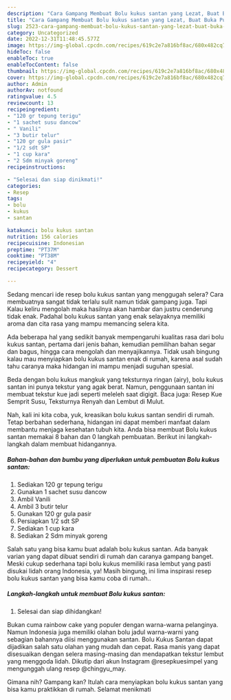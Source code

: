 ```yaml
---
description: "Cara Gampang Membuat Bolu kukus santan yang Lezat, Buat Buka Puasa Enak"
title: "Cara Gampang Membuat Bolu kukus santan yang Lezat, Buat Buka Puasa Enak"
slug: 2523-cara-gampang-membuat-bolu-kukus-santan-yang-lezat-buat-buka-puasa-enak
category: Uncategorized
date: 2022-12-31T11:48:45.577Z
image: https://img-global.cpcdn.com/recipes/619c2e7a816bf8ac/680x482cq70/bolu-kukus-santan-foto-resep-utama.jpg
hideToc: false
enableToc: true
enableTocContent: false
thumbnail: https://img-global.cpcdn.com/recipes/619c2e7a816bf8ac/680x482cq70/bolu-kukus-santan-foto-resep-utama.jpg
cover: https://img-global.cpcdn.com/recipes/619c2e7a816bf8ac/680x482cq70/bolu-kukus-santan-foto-resep-utama.jpg
author: Admin
authorAv: notfound
ratingvalue: 4.5
reviewcount: 13
recipeingredient:
- "120 gr tepung terigu"
- "1 sachet susu dancow"
- " Vanili"
- "3 butir telur"
- "120 gr gula pasir"
- "1/2 sdt SP"
- "1 cup kara"
- "2 Sdm minyak goreng"
recipeinstructions:

- "Selesai dan siap dinikmati!"
categories:
- Resep
tags:
- bolu
- kukus
- santan

katakunci: bolu kukus santan 
nutrition: 156 calories
recipecuisine: Indonesian
preptime: "PT37M"
cooktime: "PT38M"
recipeyield: "4"
recipecategory: Dessert

---
```



Sedang mencari ide resep bolu kukus santan yang menggugah selera? Cara membuatnya sangat tidak terlalu sulit namun tidak gampang juga. Tapi Kalau keliru mengolah maka hasilnya akan hambar dan justru cenderung tidak enak. Padahal bolu kukus santan yang enak selayaknya memiliki aroma dan cita rasa yang mampu memancing selera kita.


Ada beberapa hal yang sedikit banyak mempengaruhi kualitas rasa dari bolu kukus santan, pertama dari jenis bahan, kemudian pemilihan bahan segar dan bagus, hingga cara mengolah dan menyajikannya. Tidak usah bingung kalau mau menyiapkan bolu kukus santan enak di rumah, karena asal sudah tahu caranya maka hidangan ini mampu menjadi suguhan spesial.

Beda dengan bolu kukus mangkuk yang teksturnya ringan (airy), bolu kukus santan ini punya tekstur yang agak berat. Namun, penggunaan santan ini membuat tekstur kue jadi seperti meleleh saat digigit. Baca juga: Resep Kue Semprit Susu, Teksturnya Renyah dan Lembut di Mulut.


Nah, kali ini kita coba, yuk, kreasikan bolu kukus santan sendiri di rumah. Tetap berbahan sederhana, hidangan ini dapat memberi manfaat dalam membantu menjaga kesehatan tubuh kita. Anda bisa membuat Bolu kukus santan memakai 8 bahan dan 0 langkah pembuatan. Berikut ini langkah-langkah dalam membuat hidangannya.

<!--inarticleads1-->

##### Bahan-bahan dan bumbu yang diperlukan untuk pembuatan Bolu kukus santan:

1. Sediakan 120 gr tepung terigu
1. Gunakan 1 sachet susu dancow
1. Ambil  Vanili
1. Ambil 3 butir telur
1. Gunakan 120 gr gula pasir
1. Persiapkan 1/2 sdt SP
1. Sediakan 1 cup kara
1. Sediakan 2 Sdm minyak goreng


Salah satu yang bisa kamu buat adalah bolu kukus santan. Ada banyak varian yang dapat dibuat sendiri di rumah dan caranya gampang banget. Meski cukup sederhana tapi bolu kukus memiliki rasa lembut yang pasti disukai lidah orang Indonesia, ya! Masih bingung, ini lima inspirasi resep bolu kukus santan yang bisa kamu coba di rumah.. 

<!--inarticleads2-->

##### Langkah-langkah untuk membuat Bolu kukus santan:


1. Selesai dan siap dihidangkan!

Bukan cuma rainbow cake yang populer dengan warna-warna pelanginya. Namun Indonesia juga memiliki olahan bolu jadul warna-warni yang sebagian bahannya diisi menggunakan santan. Bolu Kukus Santan dapat dijadikan salah satu olahan yang mudah dan cepat. Rasa manis yang dapat disesuaikan dengan selera masing-masing dan mendapatkan tekstur lembut yang menggoda lidah. Dikutip dari akun Instagram @resepkuesimpel yang mengunggah ulang resep @chingyu_may. 

Gimana nih? Gampang kan? Itulah cara menyiapkan bolu kukus santan yang bisa kamu praktikkan di rumah. Selamat menikmati
